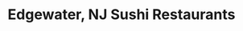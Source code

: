 ---
layout: city
title: Edgewater, NJ Sushi Restaurants
permalink: /new-jersey/edgewater/
stateAbbr: NJ
stateName: New Jersey
cityName: Edgewater

---
